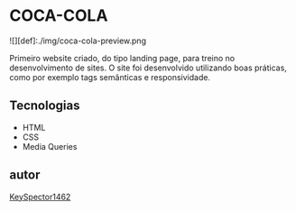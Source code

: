 # COCA-COLA
![][def]:./img/coca-cola-preview.png

Primeiro website criado, do tipo landing page, para treino no desenvolvimento de sites.
O site foi desenvolvido utilizando boas práticas, como por exemplo tags semânticas e responsividade.

## Tecnologias
* HTML
* CSS
* Media Queries

## autor
[KeySpector1462](https://https://github.com/KeySpector1462/coca-cola)